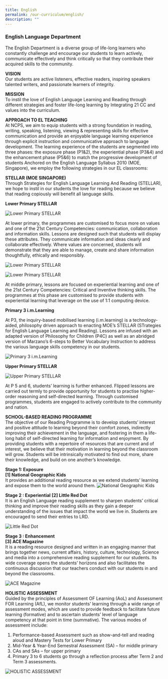 ```yaml
---
title: English
permalink: /our-curriculum/english/
description: ""
---
```

### English Language Department

The English Department is a diverse group of life-long learners who constantly challenge and encourage our students to learn actively, communicate effectively and think critically so that they contribute their acquired skills to the community.

**VISION**  
Our students are active listeners, effective readers, inspiring speakers talented writers, and passionate learners of integrity.

**MISSION**  
To instil the love of English Language Learning and Reading through different strategies and foster life-long learning by Integrating 21 CC and values into the curriculum.

**APPROACH TO EL TEACHING**  
At NCPS, we aim to equip students with a strong foundation in reading, writing, speaking, listening, viewing & representing skills for effective communication and provide an enjoyable language learning experience through explicit instruction and communicative approach to language development. The learning experience of the students are segmented into three phases: the exposure phase (P1&2), the experiential phase (P3&4) and the enhancement phase (P5&6) to match the progressive development of students Anchored on the English Language Syllabus 2010 (MOE, Singapore), we employ the following strategies in our EL classrooms:

**STELLAR (MOE SINGAPORE)**  
Through Strategies for English Language Learning And Reading (STELLAR), we hope to instil in our students the love for reading because we believe that reading copiously will benefit all language skills.

**Lower Primary STELLAR**

![Lower Primary STELLAR](/images/el-1.png)

At lower primary, the programmes are customised to focus more on values and one of the 21st Century Competencies: communication, collaboration and information skills. Lessons are designed such that students will display these attributes. They communicate information and ideas clearly and collaborate effectively. Where values are concerned, students will demonstrate that they are able to manage, create and share information thoughtfully, ethically and responsibly.

![Lower Primary STELLAR](/images/el_2.png)

![Lower Primary STELLAR](/images/el_3.png)

At middle primary, lessons are focused on experiential learning and one of the 21st Century Competencies: Critical and Inventive thinking skills. The programmes at this phase are customised to provide students with experiential learning that leverage on the use of 1:1 computing device.

**Primary 3 i.m.Learning** <br>

At P3, the inquiry-based mobilised learning (i.m.learning) is a technology-aided, philosophy driven approach to enacting MOE’s STELLAR (STrategies for English Language Learning and Reading). Lessons are infused with an adapted version of Philosophy for Children (P4C) as well as an abridged version of Marzano’s 6-steps to Better Vocabulary Instruction to address the various language skills competency in our students.

![Primary 3 i.m.Learning](/images/el-6.png)

**Upper Primary STELLAR**

![Upper Primary STELLAR](/images/el-7.png)

At P 5 and 6, students’ learning is further enhanced. Flipped lessons are carried out termly to provide opportunity for students to practise higher-order reasoning and self-directed learning. Through customised programmes, students are engaged to actively contribute to the community and nation.

**SCHOOL-BASED READING PROGRAMME** <br>The objective of our Reading Programme is to develop students’ interest and positive attitude to learning beyond their comfort zones, indirectly improving their achievement in the language, and fostering in them a life-long habit of self-directed learning for information and enjoyment. By providing students with a repertoire of resources that are current and of interest, we believe that their motivation in learning beyond the classroom will grow. Students will be intrinsically motivated to find out more, share their knowledge, and build on one another’s knowledge.  

**Stage 1: Exposure**  
**\[1\] National Geographic Kids**  
It provides an additional reading resource as we extend students’ learning and expose them to the world around them.
![National Geographic Kids](/images/el_8.png)

**Stage 2 : Experiential**
**\[2\] Little Red Dot** <br>It is an English Language reading supplement to sharpen students’ critical thinking and improve their reading skills as they gain a deeper understanding of the issues that impact the world we live in. Students are encouraged to send their entries to LRD.

![Little Red Dot](/images/el-10.png)

**Stage 3 : Enhancement** <br>
**\[3\] ACE Magazine** <br>
It is a reading resource designed and written in an engaging manner that brings together news, current affairs, history, culture, technology, Science and media into a comprehensive reading supplement for our students. Its wide coverage opens the students’ horizons and also facilitates the continuous discussion that our teachers conduct with our students in and beyond the classrooms.

![ACE Magazine](/images/el_11.png)

**HOLISTIC ASSESSMENT**  
Guided by the principles of Assessment OF Learning (AoL) and Assessment FOR Learning (AfL), we monitor students’ learning through a wide range of assessment modes, which are used to provide feedback to facilitate future learning (formative) and to ascertain students’ level of language competency at that point in time (summative). The various modes of assessment include:

1.  Performance-based Assessment such as show-and-tell and reading aloud and Mastery Tests for Lower Primary
2.  Mid-Year & Year-End Semestral Assessment (SA) – for middle primary
3.  CAs and SAs – for upper primary
4.  Primary 3 to 6 students go through a reflection process after Term 2 and Term 3 assessments.

![HOLISTIC ASSESSMENT](/images/el-13.png)